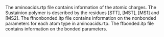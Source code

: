 The aminoacids.rtp file contains information of the atomic charges. The Sustainion polymer is described by the residues [STT], [MST], [MS1] and [MS2]. The ffnonbonded.itp file contains information on the nonbonded parameters for each atom type in aminoacids.rtp. The ffbonded.itp file contains information on the bonded parameters.
